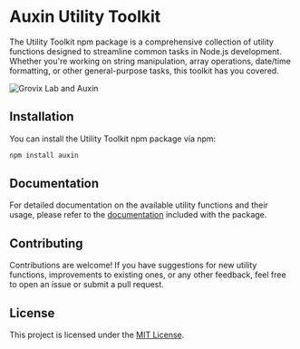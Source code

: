 # Auxin Utility Toolkit

The Utility Toolkit npm package is a comprehensive collection of utility functions designed to streamline common tasks in Node.js development. Whether you're working on string manipulation, array operations, date/time formatting, or other general-purpose tasks, this toolkit has you covered.

![Grovix Lab and Auxin](https://i.postimg.cc/yd2YxhFN/auxl.png)

## Installation

You can install the Utility Toolkit npm package via npm:

```bash
npm install auxin
```

## Documentation

For detailed documentation on the available utility functions and their usage, please refer to the [documentation](docs/index.md) included with the package.

## Contributing

Contributions are welcome! If you have suggestions for new utility functions, improvements to existing ones, or any other feedback, feel free to open an issue or submit a pull request.

## License

This project is licensed under the [MIT License](LICENSE).